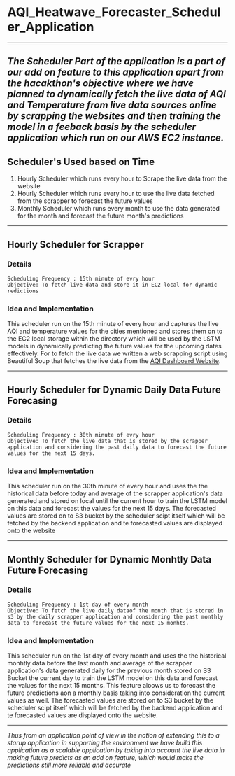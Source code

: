 # AQI_Heatwave_Forecaster_Scheduler_Application
---
*The Scheduler Part of the application is a part of our add on feature to this application apart from the hacakthon's objective where we have planned to dynamically fetch the live data of AQI and Temperature from live data sources online by scrapping the websites and then training the model in a feeback basis by the scheduler application which run on our AWS EC2 instance.*
---
## Scheduler's Used based on Time
1. Hourly Scheduler which runs every hour to Scrape the live data from the website
2. Hourly Scheduler which runs every hour to use the live data fetched from the scrapper to forecast the future values
3. Monthly Scheduler which runs every month to use the data generated for the month and forecast the future month's predictions 
---
## Hourly Scheduler for Scrapper
### Details
```
Scheduling Frequency : 15th minute of evry hour
Objective: To fetch live data and store it in EC2 local for dynamic redictions
```
### Idea and Implementation

  This scheduler run on the 15th minute of every hour and captures the live AQI and temperature values for the cities mentioned and stores them on to the EC2 local storage within the directory which will be used by the LSTM models in dynamically predicting the future values for the upcoming dates effectively. For to fetch the live data we written a web scrapping script using Beautiful Soup that fetches the live data from the [AQI Dashboard Website](https://www.aqi.in/in/dashboard/india/telangana).
  
---
## Hourly Scheduler for Dynamic Daily Data Future Forecasing
### Details
```
Scheduling Frequency : 30th minute of evry hour
Objective: To fetch the live data that is stored by the scrapper application and considering the past daily data to forecast the future values for the next 15 days.
```
### Idea and Implementation

  This scheduler run on the 30th minute of every hour and uses the the historical data before today and average of the scrapper application's data generated and stored on local until the current hour to train the LSTM model on this data and forecast the values for the next 15 days. The forecasted values are stored on to S3 bucket by the scheduler scipt itself which will be fetched by the backend application and te forecasted values are displayed onto the website
  
---
## Monthly Scheduler for Dynamic Monhtly Data Future Forecasing
### Details
```
Scheduling Frequency : 1st day of every month
Objective: To fetch the live daily dataof the month that is stored in s3 by the daily scrapper application and considering the past monthly data to forecast the future values for the next 15 monhts.
```
### Idea and Implementation

  This scheduler run on the 1st day of every month and uses the the historical monhtly data before the last month and average of the scrapper application's data generated daily for the previous month stored on S3 Bucket the current day to train the LSTM model on this data and forecast the values for the next 15 months. This feature aloows us to forecast the future predictions aon a monthly basis taking into consideration the current values as well. The forecasted values are stored on to S3 bucket by the scheduler scipt itself which will be fetched by the backend application and te forecasted values are displayed onto the website.
  
 ---
*Thus from an application point of view in the notion of extending this to a starup application in supporting the environment we have build this application as a scalable application by taking into account the live data in making future predicts as an add on feature, which would make the predictions still more reliable and accurate*
